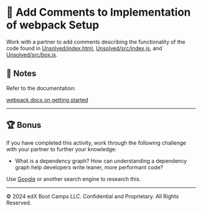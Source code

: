# 📐 Add Comments to Implementation of webpack Setup

Work with a partner to add comments describing the functionality of the code found in [Unsolved/index.html](./Unsolved/index.html), [Unsolved/src/index.js](./Unsolved/src/js/index.js), and [Unsolved/src/box.js](./Unsolved/src/js/box.js).

## 📝 Notes

Refer to the documentation:

[webpack docs on getting started](https://webpack.js.org/guides/getting-started/)

---

## 🏆 Bonus

If you have completed this activity, work through the following challenge with your partner to further your knowledge:

* What is a dependency graph? How can understanding a dependency graph help developers write leaner, more performant code?

Use [Google](https://www.google.com) or another search engine to research this.

---
© 2024 edX Boot Camps LLC. Confidential and Proprietary. All Rights Reserved.
